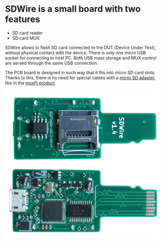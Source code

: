 # SDWire is a small board with two features

* SD card reader
* SD card MUX

SDWire allows to flash SD card connected to the DUT (Device Under Test),
without physical contact with the device. There is only one micro USB socket for
connecting to host PC. Both USB mass storage and MUX control are served through
the same USB connection.

The PCB board is designed in such way that it fits into micro SD card slots.
Thanks to this, there is no need for special cables with a [micro SD
adapter][shop1], like in the [muxPi product][shop2].

![](./../../images/SD-Wire.jpg)

[shop1]: https://3mdeb.com/shop/open-source-hardware/open-source-hardware-3mdeb/muxsd-adapter/
[shop2]: https://3mdeb.com/shop/open-source-hardware/open-source-hardware-3mdeb/muxpi/
